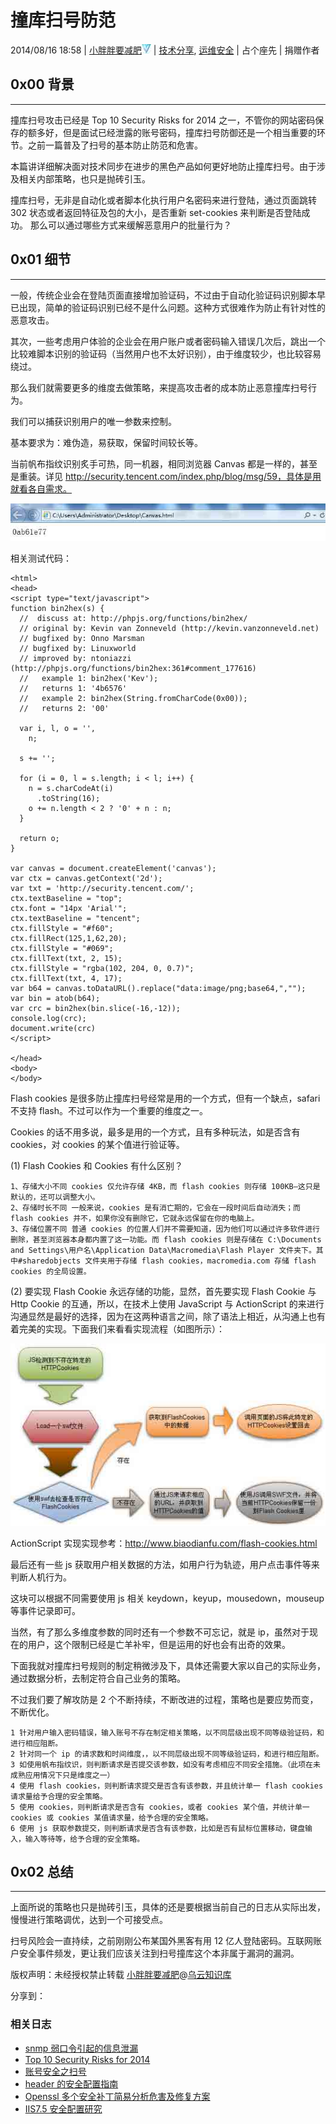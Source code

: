 # 撞库扫号防范

2014/08/16 18:58 | [小胖胖要减肥](http://drops.wooyun.org/author/小胖胖要减肥 "由 小胖胖要减肥 发布")![](img/img1_u56_png.jpg)   | [技术分享](http://drops.wooyun.org/category/tips "查看 技术分享 中的全部文章"), [运维安全](http://drops.wooyun.org/category/%e8%bf%90%e7%bb%b4%e5%ae%89%e5%85%a8 "查看 运维安全 中的全部文章")  | 占个座先  | 捐赠作者

## 0x00 背景

* * *

撞库扫号攻击已经是 Top 10 Security Risks for 2014 之一，不管你的网站密码保存的额多好，但是面试已经泄露的账号密码，撞库扫号防御还是一个相当重要的环节。之前一篇普及了扫号的基本防止防范和危害。

本篇讲详细解决面对技术同步在进步的黑色产品如何更好地防止撞库扫号。由于涉及相关内部策略，也只是抛砖引玉。

撞库扫号，无非是自动化或者脚本化执行用户名密码来进行登陆，通过页面跳转 302 状态或者返回特征及包的大小，是否重新 set-cookies 来判断是否登陆成功。 那么可以通过哪些方式来缓解恶意用户的批量行为？

## 0x01 细节

* * *

一般，传统企业会在登陆页面直接增加验证码，不过由于自动化验证码识别脚本早已出现，简单的验证码识别已经不是什么问题。这种方式很难作为防止有针对性的恶意攻击。

其次，一些考虑用户体验的企业会在用户账户或者密码输入错误几次后，跳出一个比较难脚本识别的验证码（当然用户也不太好识别），由于维度较少，也比较容易绕过。

那么我们就需要更多的维度去做策略，来提高攻击者的成本防止恶意撞库扫号行为。

我们可以捕获识别用户的唯一参数来控制。

基本要求为：难伪造，易获取，保留时间较长等。

当前帆布指纹识别炙手可热，同一机器，相同浏览器 Canvas 都是一样的，甚至是重装。详见 http://security.tencent.com/index.php/blog/msg/59，具体是用就看各自需求。

![enter image description here](img/img1_u148_png.jpg)

相关测试代码：

```
<html>
<head>
<script type="text/javascript">
function bin2hex(s) {
  //  discuss at: http://phpjs.org/functions/bin2hex/
  // original by: Kevin van Zonneveld (http://kevin.vanzonneveld.net)
  // bugfixed by: Onno Marsman
  // bugfixed by: Linuxworld
  // improved by: ntoniazzi (http://phpjs.org/functions/bin2hex:361#comment_177616)
  //   example 1: bin2hex('Kev');
  //   returns 1: '4b6576'
  //   example 2: bin2hex(String.fromCharCode(0x00));
  //   returns 2: '00'

  var i, l, o = '',
    n;

  s += '';

  for (i = 0, l = s.length; i < l; i++) {
    n = s.charCodeAt(i)
      .toString(16);
    o += n.length < 2 ? '0' + n : n;
  }

  return o;
}

var canvas = document.createElement('canvas');
var ctx = canvas.getContext('2d');
var txt = 'http://security.tencent.com/';
ctx.textBaseline = "top";
ctx.font = "14px 'Arial'";
ctx.textBaseline = "tencent";
ctx.fillStyle = "#f60";
ctx.fillRect(125,1,62,20);
ctx.fillStyle = "#069";
ctx.fillText(txt, 2, 15);
ctx.fillStyle = "rgba(102, 204, 0, 0.7)";
ctx.fillText(txt, 4, 17);
var b64 = canvas.toDataURL().replace("data:image/png;base64,","");
var bin = atob(b64);
var crc = bin2hex(bin.slice(-16,-12));
console.log(crc);
document.write(crc)
</script>

</head>
<body>
</body>

```

Flash cookies 是很多防止撞库扫号经常是用的一个方式，但有一个缺点，safari 不支持 flash。不过可以作为一个重要的维度之一。

Cookies 的话不用多说，最多是用的一个方式，且有多种玩法，如是否含有 cookies，对 cookies 的某个值进行验证等。

(1) Flash Cookies 和 Cookies 有什么区别？

```
1、存储大小不同 cookies 仅允许存储 4KB，而 flash cookies 则存储 100KB—这只是默认的，还可以调整大小。
2、存储时长不同 一般来说，cookies 是有消亡期的，它会在一段时间后自动消失；而 flash cookies 并不，如果你没有删除它，它就永远保留在你的电脑上。
3、存储位置不同 普通 cookies 的位置人们并不需要知道，因为他们可以通过许多软件进行删除，甚至浏览器本身都内置了这一功能。而 flash cookies 则是存储在 C:\Documents and Settings\用户名\Application Data\Macromedia\Flash Player 文件夹下。其中#sharedobjects 文件夹用于存储 flash cookies，macromedia.com 存储 flash cookies 的全局设置。 
```

(2) 要实现 Flash Cookie 永远存储的功能，显然，首先要实现 Flash Cookie 与 Http Cookie 的互通，所以，在技术上使用 JavaScript 与 ActionScript 的来进行沟通显然是最好的选择，因为在这两种语言之间，除了语法上相近，从沟通上也有着完美的实现。下面我们来看看实现流程（如图所示）：

![enter image description here](img/img2_u22_png.jpg)

ActionScript 实现实现参考：http://www.biaodianfu.com/flash-cookies.html

最后还有一些 js 获取用户相关数据的方法，如用户行为轨迹，用户点击事件等来判断人机行为。

这块可以根据不同需要使用 js 相关 keydown，keyup，mousedown，mouseup 等事件记录即可。

当然，有了那么多维度参数的同时还有一个参数不可忘记，就是 ip，虽然对于现在的用户，这个限制已经是亡羊补牢，但是运用的好也会有出奇的效果。

下面我就对撞库扫号规则的制定稍微涉及下，具体还需要大家以自己的实际业务，通过数据分析，去制定符合自己业务的策略。

不过我们要了解攻防是 2 个不断持续，不断改进的过程，策略也是要应势而变，不断优化。

```
1 针对用户输入密码错误，输入账号不存在制定相关策略，以不同层级出现不同等级验证码，和进行相应阻断。
2 针对同一个 ip 的请求数和时间维度，，以不同层级出现不同等级验证码，和进行相应阻断。
3 如使用帆布指纹识，则判断请求是否提交该参数，如没有考虑相应不同安全措施。（此项在未成熟应用情况下只是维度之一）
4 使用 flash cookies，则判断请求提交是否含有该参数，并且统计单一 flash cookies 请求量给予合理的安全策略。
5 使用 cookies，则判断请求是否含有 cookies，或者 cookies 某个值，并统计单一 cookies 或 cookies 某值请求量，给予合理的安全策略。
6 使用 js 获取参数提交，则判断请求是否含有该参数，比如是否有鼠标位置移动，键盘输入，输入等待等，给予合理的安全策略。 
```

## 0x02 总结

* * *

上面所说的策略也只是抛砖引玉，具体的还是要根据当前自己的日志从实际出发，慢慢进行策略调优，达到一个可接受点。

扫号风险会一直持续，之前刚刚公布某国外黑客有用 12 亿人登陆密码。互联网账户安全事件频发，更让我们应该关注到扫号撞库这个本非属于漏洞的漏洞。

版权声明：未经授权禁止转载 [小胖胖要减肥](http://drops.wooyun.org/author/小胖胖要减肥 "由 小胖胖要减肥 发布")@[乌云知识库](http://drops.wooyun.org)

分享到：

### 相关日志

*   [snmp 弱口令引起的信息泄漏](http://drops.wooyun.org/tips/409)
*   [Top 10 Security Risks for 2014](http://drops.wooyun.org/news/2731)
*   [账号安全之扫号](http://drops.wooyun.org/tips/2073)
*   [header 的安全配置指南](http://drops.wooyun.org/tips/1166)
*   [Openssl 多个安全补丁简易分析危害及修复方案](http://drops.wooyun.org/papers/2185)
*   [IIS7.5 安全配置研究](http://drops.wooyun.org/papers/1019)